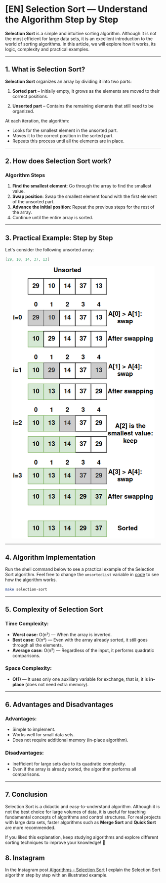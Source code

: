 # [EN] Selection Sort — Understand the Algorithm Step by Step

**Selection Sort** is a simple and intuitive sorting algorithm. Although it is not the most efficient for large data sets, it is an excellent introduction to the world of sorting algorithms. In this article, we will explore how it works, its logic, complexity and practical examples.

---

## 1. What is Selection Sort?

**Selection Sort** organizes an array by dividing it into two parts:

1. **Sorted part** – Initially empty, it grows as the elements are moved to their correct positions.

2. **Unsorted part** – Contains the remaining elements that still need to be organized.

At each iteration, the algorithm:

- Looks for the smallest element in the unsorted part.
- Moves it to the correct position in the sorted part.
- Repeats this process until all the elements are in place.

---

## 2. How does Selection Sort work?

### Algorithm Steps

1. **Find the smallest element**: Go through the array to find the smallest value.
2. **Swap position**: Swap the smallest element found with the first element of the unsorted part.
3. **Advance the initial position**: Repeat the previous steps for the rest of the array.
4. Continue until the entire array is sorted.

---

## 3. Practical Example: Step by Step

Let's consider the following unsorted array:

```go
[29, 10, 14, 37, 13]
```

<p align="center">
<img src="selection_sort_en.png" alt="example selection sort">
</p>

---

## 4. Algorithm Implementation

Run the shell command below to see a practical example of the Selection Sort algorithm. Feel free to change the `unsortedList` variable in [code](main.go) to see how the algorithm works.

```sh
make selection-sort
```

---

## 5. Complexity of Selection Sort

### **Time Complexity:**

- **Worst case:** O(n²) — When the array is inverted.
- **Best case:** O(n²) — Even with the array already sorted, it still goes through all the elements.
- **Average case:** O(n²) — Regardless of the input, it performs quadratic comparisons.

### **Space Complexity:**

- **O(1)** — It uses only one auxiliary variable for exchange, that is, it is **in-place** (does not need extra memory).

---

## 6. Advantages and Disadvantages

### **Advantages:**

- Simple to implement.
- Works well for small data sets.
- Does not require additional memory (in-place algorithm).

### **Disadvantages:**

- Inefficient for large sets due to its quadratic complexity.
- Even if the array is already sorted, the algorithm performs all comparisons.

---

## 7. Conclusion

Selection Sort is a didactic and easy-to-understand algorithm. Although it is not the best choice for large volumes of data, it is useful for teaching fundamental concepts of algorithms and control structures. For real projects with large data sets, faster algorithms such as **Merge Sort** and **Quick Sort** are more recommended.

If you liked this explanation, keep studying algorithms and explore different sorting techniques to improve your knowledge! 🚀

## 8. Instagram

In the Instagram post [Algorithms - Selection Sort](https://www.instagram.com/p/DDw6DF1O9yP/?img_index=1) I explain the Selection Sort algorithm step by step with an illustrated example.
